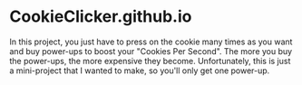# CookieClicker.github.io

In this project, you just have to press on the cookie many times as you want and buy power-ups to boost your "Cookies Per Second". The more you buy the power-ups, the more expensive they become. Unfortunately, this is just a mini-project that I wanted to make, so you'll only get one power-up.
